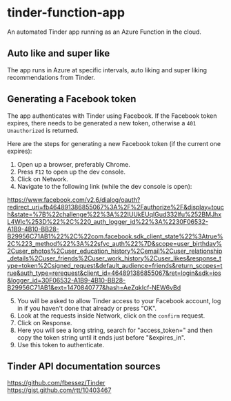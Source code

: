 # tinder-function-app
An automated Tinder app running as an Azure Function in the cloud.

## Auto like and super like

The app runs in Azure at specific intervals, auto liking and super liking recommendations from Tinder.

## Generating a Facebook token

The app authenticates with Tinder using Facebook. If the Facebook token expires, there needs to be generated a new token, otherwise a <code>401 Unauthorized</code> is returned.

Here are the steps for generating a new Facebook token (if the current one expires):

1. Open up a browser, preferably Chrome.
2. Press <code>F12</code> to open up the dev console.
3. Click on Network.
4. Navigate to the following link (while the dev console is open):

https://www.facebook.com/v2.6/dialog/oauth?redirect_uri=fb464891386855067%3A%2F%2Fauthorize%2F&display=touch&state=%7B%22challenge%22%3A%22IUUkEUqIGud332lfu%252BMJhxL4Wlc%253D%22%2C%220_auth_logger_id%22%3A%2230F06532-A1B9-4B10-BB28-B29956C71AB1%22%2C%22com.facebook.sdk_client_state%22%3Atrue%2C%223_method%22%3A%22sfvc_auth%22%7D&scope=user_birthday%2Cuser_photos%2Cuser_education_history%2Cemail%2Cuser_relationship_details%2Cuser_friends%2Cuser_work_history%2Cuser_likes&response_type=token%2Csigned_request&default_audience=friends&return_scopes=true&auth_type=rerequest&client_id=464891386855067&ret=login&sdk=ios&logger_id=30F06532-A1B9-4B10-BB28-B29956C71AB1&ext=1470840777&hash=AeZqkIcf-NEW6vBd

5. You will be asked to allow Tinder access to your Facebook account, log in if you haven't done that already or press "OK".
6. Look at the requests inside Network, click on the <code>confirm</code> request.
7. Click on Response.
8. Here you will see a long string, search for "access_token=" and then copy the token string until it ends just before "&expires_in".
9. Use this token to authenticate.

## Tinder API documentation sources

https://github.com/fbessez/Tinder
<br/>
https://gist.github.com/rtt/10403467